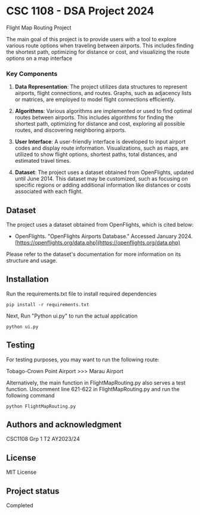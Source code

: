 # CSC 1108 - DSA Project 2024

Flight Map Routing Project

The main goal of this project is to provide users with a tool to explore various route options when traveling between airports. This includes finding the shortest path, optimizing for distance or cost, and visualizing the route options on a map interface

### Key Components

1. **Data Representation**: The project utilizes data structures to represent airports, flight connections, and routes. Graphs, such as adjacency lists or matrices, are employed to model flight connections efficiently.

2. **Algorithms**: Various algorithms are implemented or used to find optimal routes between airports. This includes algorithms for finding the shortest path, optimizing for distance and cost, exploring all possible routes, and discovering neighboring airports.

3. **User Interface**: A user-friendly interface is developed to input airport codes and display route information. Visualizations, such as maps, are utilized to show flight options, shortest paths, total distances, and estimated travel times.

4. **Dataset**: The project uses a dataset obtained from OpenFlights, updated until June 2014. This dataset may be customized, such as focusing on specific regions or adding additional information like distances or costs associated with each flight.

## Dataset

The project uses a dataset obtained from OpenFlights, which is cited below:

- OpenFlights. "OpenFlights Airports Database." Accessed January 2024. [https://openflights.org/data.php](https://openflights.org/data.php)

Please refer to the dataset's documentation for more information on its structure and usage.

## Installation

Run the requirements.txt file to install required dependencies

```shell
pip install -r requirements.txt
```

Next, Run "Python ui.py" to run the actual application

```shell
python ui.py
```

## Testing

For testing purposes, you may want to run the following route:

Tobago-Crown Point Airport >>> Marau Airport

Alternatively, the main function in FlightMapRouting.py also serves a test function. Uncomment line 621-622 in FlightMapRouting.py and run the following command

```shell
python FlightMapRouting.py
```

## Authors and acknowledgment

CSC1108 Grp 1 T2 AY2023/24

## License

MIT License

## Project status

Completed 